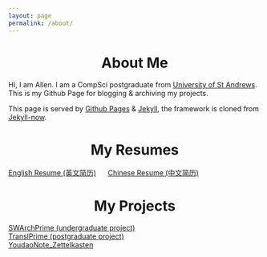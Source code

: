 ```yaml
---
layout: page
permalink: /about/
---
```


# <center>About Me</center>

Hi, I am Allen. I am a CompSci postgraduate from [University of St Andrews](http://www.st-andrews.ac.uk/). This is my Github Page for blogging & archiving my projects.  

This page is served by [Github Pages](https://pages.github.com/) & [Jekyll](https://jekyllrb.com/), the framework is cloned from [Jekyll-now](https://github.com/barryclark/jekyll-now).

# <center>My Resumes</center>

[English Resume (英文简历)](../docs/CV_EN.pdf)
&nbsp;&nbsp;&nbsp;&nbsp;&nbsp;[Chinese Resume (中文简历)](../docs/CV_CN.pdf)  

# <center>My Projects</center>

[SWArchPrime (undergraduate project)](https://github.com/El15ande/CS4099_SWArchPrime)  
[TranslPrime (postgraduate project)](https://github.com/El15ande/CS5199_TranslPrime)  
[YoudaoNote_Zettelkasten](https://github.com/El15ande/YoudaoNote_Zettelkasten)